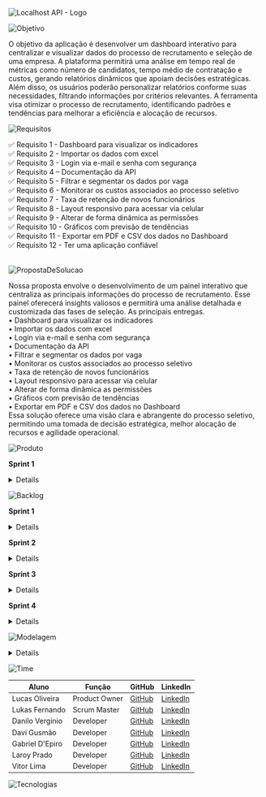 ![Localhost API - Logo](https://github.com/user-attachments/assets/5d04e4d3-64c1-4890-b756-604a49fe3311)


![Objetivo](https://github.com/user-attachments/assets/c4fca693-63f8-4329-a0e8-4b103d9ab544)

O objetivo da aplicação é desenvolver um dashboard interativo para centralizar e visualizar dados do processo de recrutamento e seleção de uma empresa. A plataforma permitirá uma análise em tempo real de métricas como número de candidatos, tempo médio de contratação e custos, gerando relatórios dinâmicos que apoiam decisões estratégicas. Além disso, os usuários poderão personalizar relatórios conforme suas necessidades, filtrando informações por critérios relevantes. A ferramenta visa otimizar o processo de recrutamento, identificando padrões e tendências para melhorar a eficiência e alocação de recursos.

<div id="requisitos">
    <img src="https://github.com/user-attachments/assets/7c923995-da65-4006-b748-71be1a5f5b51" alt="Requisitos">
</div>

✅ Requisito 1 - Dashboard para visualizar os indicadores </br>
✅ Requisito 2 - Importar os dados com excel </br>
✅ Requisito 3 - Login via e-mail e senha com segurança </br>
✅ Requisito 4 – Documentação da API </br>
✅ Requisito 5 - Filtrar e segmentar os dados por vaga </br>
✅ Requisito 6 - Monitorar os custos associados ao processo seletivo </br>
✅ Requisito 7 - Taxa de retenção de novos funcionários </br>
✅ Requisito 8 - Layout responsivo para acessar via celular </br>
✅ Requisito 9 - Alterar de forma dinâmica as permissões </br>
✅ Requisito 10 - Gráficos com previsão de tendências </br>
✅ Requisito 11 - Exportar em PDF e CSV dos dados no Dashboard </br>
✅ Requisito 12 - Ter uma aplicação confiável </br>
</br>

![PropostaDeSolucao](https://github.com/user-attachments/assets/5dc4a1e7-4e19-429a-91ce-7b824780c50f)

Nossa proposta envolve o desenvolvimento de um painel interativo que centraliza as principais informações do processo de recrutamento. Esse painel oferecerá insights valiosos e permitirá uma análise detalhada e customizada das fases de seleção. As principais entregas. <br/>
    •  Dashboard para visualizar os indicadores <br/>
    •  Importar os dados com excel <br/>
    •  Login via e-mail e senha com segurança <br/>
    •  Documentação da API <br/>
    •  Filtrar e segmentar os dados por vaga <br/>
    •  Monitorar os custos associados ao processo seletivo <br/>
    •  Taxa de retenção de novos funcionários <br/>
    •  Layout responsivo para acessar via celular <br/>
    •  Alterar de forma dinâmica as permissões <br/>
    •  Gráficos com previsão de tendências <br/>
    •  Exportar em PDF e CSV dos dados no Dashboard <br/>
Essa solução oferece uma visão clara e abrangente do processo seletivo, permitindo uma tomada de decisão estratégica, melhor alocação de recursos e agilidade operacional.

![Produto](https://github.com/user-attachments/assets/350e2bd9-b395-4581-a352-d723fa62e332)

**Sprint 1**
<details>
  
[Screencast from 2024-09-29 22-07-52.webm](https://github.com/user-attachments/assets/030b4637-d812-46d1-9c0b-a8343941f8b8)

</details>


![Backlog](https://github.com/user-attachments/assets/94656158-8e74-4cf6-a2fc-fd1e2f8a6808)

**Sprint 1**
<details>

| Prioridade | História                                                                                              | Jira          | Requisitos                |
|------------|-------------------------------------------------------------------------------------------------------|---------------|---------------------------|
| 1          | Como usuário de RH, para acessar o dashboard e visualizar pelo menos 3 indicadores:                   | [Ver no Jira](https://localhost305.atlassian.net/browse/LOC-1)  | [Requisito 1](#requisitos) |
|            | - Indicador com o número de candidatos por vagas                                                      |               |                           |
|            | - Um card com o tempo médio de contratação                                                            |               |                           |
|            | - Filtrar por período                                                                                 |               |                           |
| 2          | Funcionalidade de import dos dados (ETL).                                                             | [Ver no Jira](https://localhost305.atlassian.net/browse/LOC-2)  | [Requisito 2](#requisitos) |
| 3          | Como usuário de RH quero acessar a plataforma via login de e-mail e senha.                            | [Ver no Jira](https://localhost305.atlassian.net/browse/LOC-3)  | [Requisito 3](#requisitos) |

</details>

**Sprint 2**
<details>

| Prioridade | História                                                                                              | Jira          | Requisitos                |
|------------|-------------------------------------------------------------------------------------------------------|---------------|---------------------------|
| 1          | Como usuário de RH, quero filtrar e segmentar todos os dados por tipo de vaga, na tela de dashboard.  | [Ver no Jira](https://localhost305.atlassian.net/browse/LOC-4)  | [Requisito 5](#requisitos) |
| 2          | Preciso monitorar os custos associados ao processo seletivo.                                          | [Ver no Jira](https://localhost305.atlassian.net/browse/LOC-6)  | [Requisito 6](#requisitos) |
| 3          | No dashboard quero visualizar um card com a taxa de retenção de novos funcionários.                   | [Ver no Jira](https://localhost305.atlassian.net/browse/LOC-5)  | [Requisito 7](#requisitos) |
| 4          | Quero ter uma aplicação estável e confiável (DevOps).                                                | [Ver no Jira](https://localhost305.atlassian.net/browse/LOC-48)  | [Requisito 12](#requisitos) |
| 5          | Como usuário quero ter um layout responsivo para acessar via celular nas reuniões.                    | [Ver no Jira](https://localhost305.atlassian.net/browse/LOC-43) | [Requisito 8](#requisitos) |

</details>

**Sprint 3**
<details>

| Prioridade | História                                                                                          | Jira          | Requisitos                |
|------------|---------------------------------------------------------------------------------------------------|---------------|---------------------------|
| 1          | Precisa melhorar o import dos dados validando a integridade dos mesmos.                           | [Ver no Jira](https://localhost305.atlassian.net/browse/LOC-47) | [Requisito 2](#requisitos) |
| 2          | Quero analisar pelo menos duas tendências e padrões no processo de seleção, e conseguir filtrar por cargo | [Ver no Jira](https://localhost305.atlassian.net/browse/LOC-10) | [Requisito 10](#requisitos) |
| 3          | Como usuário de RH, preciso liberar o acesso de acordo com o cargo e poder alterar a forma dinâmica as permissões | [Ver no Jira](https://localhost305.atlassian.net/browse/LOC-8) | [Requisito 9](#requisitos) |
| 4          | Como usuário preciso ter uma senha segura.                                                        | [Ver no Jira](https://localhost305.atlassian.net/browse/LOC-45) | [Requisito 3](#requisitos) |

</details>

**Sprint 4**
<details>

| Prioridade | História                                                                                          | Jira          | Requisitos                |
|------------|---------------------------------------------------------------------------------------------------|---------------|---------------------------|
| 1          | Quero ter a opção de exportar em PDF e CSV dos dados no Dashboard.                                | [Ver no Jira](https://localhost305.atlassian.net/browse/LOC-9)  | [Requisito 11](#requisitos) |

</details>


![Modelagem](https://github.com/user-attachments/assets/b74c1529-06d5-449f-a6d0-b7909d026f00)

<details>

![MER](https://github.com/Localhost-305/localhost-database/blob/main/MER/MER.png)

</details>


![Time](https://github.com/user-attachments/assets/a3fa4a08-00aa-4f95-9947-5e6453eade2a)

| Aluno             | Função       | GitHub       | LinkedIn       |
|-------------------|--------------|--------------|-----------------|
| Lucas Oliveira    | Product Owner| [GitHub](https://github.com/LucasOliveira321) | [LinkedIn](https://www.linkedin.com/in/lucas-augusto-oliveira/)                                                                           |
| Lukas Fernando    | Scrum Master | [GitHub](https://github.com/LukasFernando)    | [LinkedIn](#)                                                                                                                             |
| Danilo Verginio   | Developer    | [GitHub](https://github.com/Daniloel)         | [LinkedIn](https://www.linkedin.com/in/daniloverginio)                                                                                    |
| Davi Gusmão       | Developer    | [GitHub](https://github.com/Davign10)         | [LinkedIn](https://br.linkedin.com/in/dgusm%C3%A3o)                                                                                       |
| Gabriel D'Epiro   | Developer    | [GitHub](https://github.com/GabrielDepiro)    | [LinkedIn](https://www.linkedin.com/in/gabriel-depiro/)                                                                                   |
| Laroy Prado       | Developer    | [GitHub](https://github.com/laroyprado)       | [LinkedIn](https://br.linkedin.com/in/laroyprado)                                                                                         |
| Vitor Lima        | Developer    | [GitHub](https://github.com/VilRL)            | [LinkedIn](https://www.linkedin.com/in/vitor-lima-dev?utm_source=share&utm_campaign=share_via&utm_content=profile&utm_medium=android_app) |


![Tecnologias](https://github.com/user-attachments/assets/74af18c3-3b53-48cd-b0eb-c0141b473b91)

